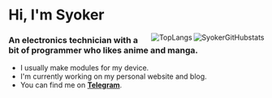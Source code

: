 # Hi, I'm Syoker

<div align=right>
    <img align="right" src=https://github-readme-stats.vercel.app/api?username=Syoker&show_icons=true alt=SyokerGitHubstats>
    <img align="right" src=https://github-readme-stats.vercel.app/api/top-langs/?username=Syoker&layout=compact alt=TopLangs>
</div>

### An electronics technician with a bit of programmer who likes anime and manga.

- I usually make modules for my device.
- I'm currently working on my personal website and blog.
- You can find me on **[Telegram](https://t.me/Syoker)**.

